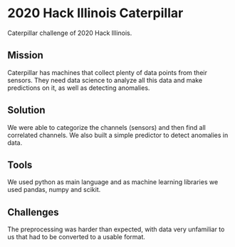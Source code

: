 # 2020 Hack Illinois Caterpillar

Caterpillar challenge of 2020 Hack Illinois.

## Mission

Caterpillar has machines that collect plenty of data points from their sensors. 
They need data science to analyze all this data and make predictions on it, as well as detecting anomalies.

## Solution

We were able to categorize the channels (sensors) and then find all correlated channels.
We also built a simple predictor to detect anomalies in data.

## Tools

We used python as main language and as machine learning libraries we used pandas, numpy and scikit.

## Challenges

The preprocessing was harder than expected, with data very unfamiliar to us that had to be converted to a usable format.

